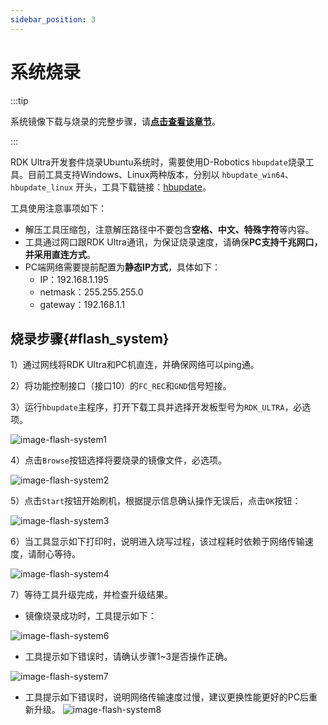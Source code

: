 ```yaml
---
sidebar_position: 3
---
```


# 系统烧录

:::tip

系统镜像下载与烧录的完整步骤，请[**点击查看该章节**](../../../01_Quick_start/install_os)。


:::



RDK Ultra开发套件烧录Ubuntu系统时，需要使用D-Robotics `hbupdate`烧录工具。目前工具支持Windows、Linux两种版本，分别以 `hbupdate_win64`、 `hbupdate_linux` 开头，工具下载链接：[hbupdate](https://archive.d-robotics.cc/downloads/hbupdate/)。

工具使用注意事项如下：
- 解压工具压缩包，注意解压路径中不要包含**空格、中文、特殊字符**等内容。
- 工具通过网口跟RDK Ultra通讯，为保证烧录速度，请确保**PC支持千兆网口，并采用直连方式**。
- PC端网络需要提前配置为**静态IP方式**，具体如下：
  - IP：192.168.1.195
  - netmask：255.255.255.0
  - gateway：192.168.1.1

## 烧录步骤{#flash_system}

1）通过网线将RDK Ultra和PC机直连，并确保网络可以ping通。

2）将功能控制接口（接口10）的`FC_REC`和`GND`信号短接。

3）运行`hbupdate`主程序，打开下载工具并选择开发板型号为`RDK_ULTRA`，必选项。

![image-flash-system1](https://rdk-doc.oss-cn-beijing.aliyuncs.com/doc/img/07_Advanced_development/01_hardware_development/rdk_ultra/image/rdk_ultra/image-rdk-ultra-system1.jpg)

4）点击`Browse`按钮选择将要烧录的镜像文件，必选项。

![image-flash-system2](https://rdk-doc.oss-cn-beijing.aliyuncs.com/doc/img/07_Advanced_development/01_hardware_development/rdk_ultra/image/rdk_ultra/image-rdk-ultra-system2.jpg)

5）点击`Start`按钮开始刷机，根据提示信息确认操作无误后，点击`OK`按钮：

![image-flash-system3](https://rdk-doc.oss-cn-beijing.aliyuncs.com/doc/img/07_Advanced_development/01_hardware_development/rdk_ultra/image/rdk_ultra/image-system-download3.jpg)

6）当工具显示如下打印时，说明进入烧写过程，该过程耗时依赖于网络传输速度，请耐心等待。

![image-flash-system4](https://rdk-doc.oss-cn-beijing.aliyuncs.com/doc/img/07_Advanced_development/01_hardware_development/rdk_ultra/image/rdk_ultra/image-rdk-ultra-system4.jpg)

7）等待工具升级完成，并检查升级结果。

- 镜像烧录成功时，工具提示如下：

![image-flash-system6](https://rdk-doc.oss-cn-beijing.aliyuncs.com/doc/img/07_Advanced_development/01_hardware_development/rdk_ultra/image/rdk_ultra/image-rdk-ultra-system6.png)

- 工具提示如下错误时，请确认步骤1~3是否操作正确。

![image-flash-system7](https://rdk-doc.oss-cn-beijing.aliyuncs.com/doc/img/07_Advanced_development/01_hardware_development/rdk_ultra/image/rdk_ultra/image-rdk-ultra-system7.png)

- 工具提示如下错误时，说明网络传输速度过慢，建议更换性能更好的PC后重新升级。
![image-flash-system8](https://rdk-doc.oss-cn-beijing.aliyuncs.com/doc/img/07_Advanced_development/01_hardware_development/rdk_ultra/image/rdk_ultra/image-rdk-ultra-system8.jpg)
